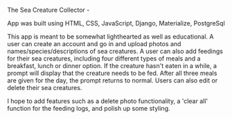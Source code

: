 The Sea Creature Collector -

App was built using HTML, CSS, JavaScript, Django, Materialize, PostgreSql

This app is meant to be somewhat lighthearted as well as educational. A user can create an account and go in and upload photos and names/species/descriptions of sea creatures. A user can also add feedings for their sea creatures, including four different types of meals and a breakfast, lunch or dinner option. If the creature hasn't eaten in a while, a prompt will display that the creature needs to be fed. After all three meals are given for the day, the prompt returns to normal. Users can also edit or delete their sea creatures.

I hope to add features such as a delete photo functionality, a 'clear all' function for the feeding logs, and polish up some styling.
